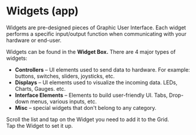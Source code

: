 # Widgets (app)

Widgets are pre-designed pieces of Graphic User Interface. Each widget performs a specific input/output function when communicating with your hardware or end-user.

Widgets can be found in the **Widget Box.** There are 4 major types of widgets:

* **Controllers** – UI elements used to send data to hardware. For example: buttons, switches, sliders, joysticks, etc.
* **Displays** – UI elements used to visualize the incoming data. LEDs, Charts, Gauges. etc.
* **Interface Elements** – Elements to build user-friendly UI. Tabs, Drop-down menus, various inputs, etc.
* **Misc** – special widgets that don't belong to any category.

Scroll the list and tap on the Widget you need to add it to the Grid.\
Tap the Widget to set it up.
